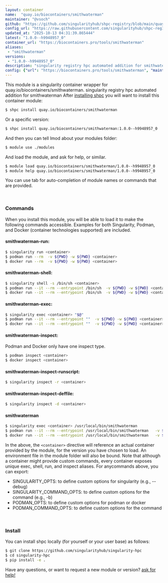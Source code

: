 ```yaml
---
layout: container
name:  "quay.io/biocontainers/smithwaterman"
maintainer: "@vsoch"
github: "https://github.com/singularityhub/shpc-registry/blob/main/quay.io/biocontainers/smithwaterman/container.yaml"
config_url: "https://raw.githubusercontent.com/singularityhub/shpc-registry/main/quay.io/biocontainers/smithwaterman/container.yaml"
updated_at: "2025-10-13 04:31:39.865444"
latest: "1.0.0--h9948957_0"
container_url: "https://biocontainers.pro/tools/smithwaterman"
aliases:
 - "smithwaterman"
versions:
 - "1.0.0--h9948957_0"
description: "singularity registry hpc automated addition for smithwaterman"
config: {"url": "https://biocontainers.pro/tools/smithwaterman", "maintainer": "@vsoch", "description": "singularity registry hpc automated addition for smithwaterman", "latest": {"1.0.0--h9948957_0": "sha256:87cc7439f8312e49192dc934bad7f55ce66140c97f1d888662b50fe25b851d8e"}, "tags": {"1.0.0--h9948957_0": "sha256:87cc7439f8312e49192dc934bad7f55ce66140c97f1d888662b50fe25b851d8e"}, "docker": "quay.io/biocontainers/smithwaterman", "aliases": {"smithwaterman": "/usr/local/bin/smithwaterman"}}
---
```


This module is a singularity container wrapper for quay.io/biocontainers/smithwaterman.
singularity registry hpc automated addition for smithwaterman
After [installing shpc](#install) you will want to install this container module:


```bash
$ shpc install quay.io/biocontainers/smithwaterman
```

Or a specific version:

```bash
$ shpc install quay.io/biocontainers/smithwaterman:1.0.0--h9948957_0
```

And then you can tell lmod about your modules folder:

```bash
$ module use ./modules
```

And load the module, and ask for help, or similar.

```bash
$ module load quay.io/biocontainers/smithwaterman/1.0.0--h9948957_0
$ module help quay.io/biocontainers/smithwaterman/1.0.0--h9948957_0
```

You can use tab for auto-completion of module names or commands that are provided.

<br>

### Commands

When you install this module, you will be able to load it to make the following commands accessible.
Examples for both Singularity, Podman, and Docker (container technologies supported) are included.

#### smithwaterman-run:

```bash
$ singularity run <container>
$ podman run --rm  -v ${PWD} -w ${PWD} <container>
$ docker run --rm  -v ${PWD} -w ${PWD} <container>
```

#### smithwaterman-shell:

```bash
$ singularity shell -s /bin/sh <container>
$ podman run --it --rm --entrypoint /bin/sh  -v ${PWD} -w ${PWD} <container>
$ docker run --it --rm --entrypoint /bin/sh  -v ${PWD} -w ${PWD} <container>
```

#### smithwaterman-exec:

```bash
$ singularity exec <container> "$@"
$ podman run --it --rm --entrypoint ""  -v ${PWD} -w ${PWD} <container> "$@"
$ docker run --it --rm --entrypoint ""  -v ${PWD} -w ${PWD} <container> "$@"
```

#### smithwaterman-inspect:

Podman and Docker only have one inspect type.

```bash
$ podman inspect <container>
$ docker inspect <container>
```

#### smithwaterman-inspect-runscript:

```bash
$ singularity inspect -r <container>
```

#### smithwaterman-inspect-deffile:

```bash
$ singularity inspect -d <container>
```


#### smithwaterman

```bash
$ singularity exec <container> /usr/local/bin/smithwaterman
$ podman run --it --rm --entrypoint /usr/local/bin/smithwaterman   -v ${PWD} -w ${PWD} <container> -c " $@"
$ docker run --it --rm --entrypoint /usr/local/bin/smithwaterman   -v ${PWD} -w ${PWD} <container> -c " $@"
```



In the above, the `<container>` directive will reference an actual container provided
by the module, for the version you have chosen to load. An environment file in the
module folder will also be bound. Note that although a container
might provide custom commands, every container exposes unique exec, shell, run, and
inspect aliases. For anycommands above, you can export:

 - SINGULARITY_OPTS: to define custom options for singularity (e.g., --debug)
 - SINGULARITY_COMMAND_OPTS: to define custom options for the command (e.g., -b)
 - PODMAN_OPTS: to define custom options for podman or docker
 - PODMAN_COMMAND_OPTS: to define custom options for the command

<br>

### Install

You can install shpc locally (for yourself or your user base) as follows:

```bash
$ git clone https://github.com/singularityhub/singularity-hpc
$ cd singularity-hpc
$ pip install -e .
```

Have any questions, or want to request a new module or version? [ask for help!](https://github.com/singularityhub/singularity-hpc/issues)